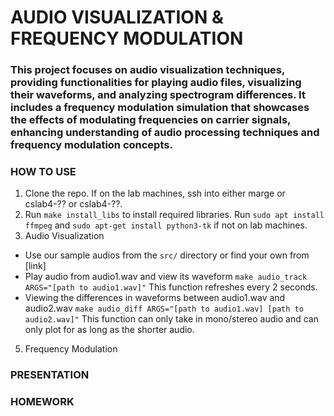 # AUDIO VISUALIZATION & FREQUENCY MODULATION

### This project focuses on audio visualization techniques, providing functionalities for playing audio files, visualizing their waveforms, and analyzing spectrogram differences. It includes a frequency modulation simulation that showcases the effects of modulating frequencies on carrier signals, enhancing understanding of audio processing techniques and frequency modulation concepts.

### HOW TO USE
1. Clone the repo. If on the lab machines, ssh into either marge or cslab4-?? or cslab4-??. 
2. Run ```make install_libs``` to install required libraries. Run  ```sudo apt install ffmpeg``` and ```sudo apt-get install python3-tk``` if not on lab machines.
3. Audio Visualization
- Use our sample audios from the ```src/``` directory or find your own from [link]
- Play audio from audio1.wav and view its waveform ```make audio_track ARGS="[path to audio1.wav]"``` This function refreshes every 2 seconds.
- Viewing the differences in waveforms between audio1.wav and audio2.wav ```make audio_diff ARGS="[path to audio1.wav] [path to audio2.wav]"``` This function can only take in mono/stereo audio and can only plot for as long as the shorter audio.
5. Frequency Modulation

### PRESENTATION

### HOMEWORK
